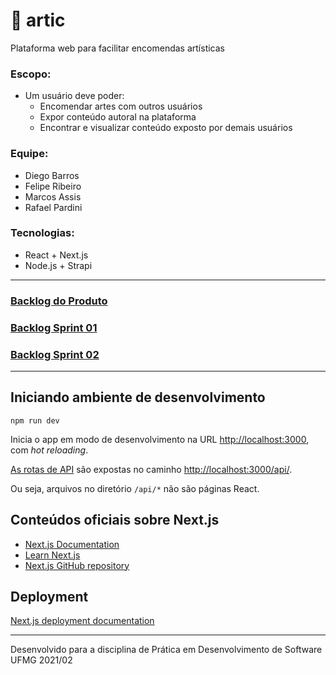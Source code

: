 # 🎨 artic
Plataforma web para facilitar encomendas artísticas

### Escopo:
- Um usuário deve poder:
  - Encomendar artes com outros usuários
  - Expor conteúdo autoral na plataforma
  - Encontrar e visualizar conteúdo exposto por demais usuários

### Equipe:
- Diego Barros
- Felipe Ribeiro
- Marcos Assis
- Rafael Pardini

### Tecnologias:
- React + Next.js
- Node.js + Strapi

---

### [Backlog do Produto](https://github.com/marscos/artic/projects/1#column-16510483)

### [Backlog Sprint 01](https://github.com/marscos/artic/projects/2)

### [Backlog Sprint 02](https://github.com/marscos/artic/projects/3)

---

## Iniciando ambiente de desenvolvimento

```
npm run dev
```

Inicia o app em modo de desenvolvimento na URL [http://localhost:3000](http://localhost:3000), com *hot reloading*.

[As rotas de API](https://nextjs.org/docs/api-routes/introduction) são expostas no caminho [http://localhost:3000/api/](http://localhost:3000/api/). 

Ou seja, arquivos no diretório `/api/*` não são páginas React.

## Conteúdos oficiais sobre Next.js

- [Next.js Documentation](https://nextjs.org/docs)
- [Learn Next.js](https://nextjs.org/learn)
- [Next.js GitHub repository](https://github.com/vercel/next.js/)

## Deployment

[Next.js deployment documentation](https://nextjs.org/docs/deployment)

---

Desenvolvido para a disciplina de Prática em Desenvolvimento de Software UFMG 2021/02
